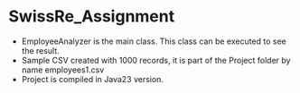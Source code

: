 # SwissRe_Assignment

* EmployeeAnalyzer is the main class. This class can be executed to see the result. 
* Sample CSV created with 1000 records, it is part of the Project folder by name employees1.csv
* Project is compiled in Java23 version.
